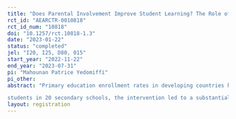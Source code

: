 ```yaml
---
title: "Does Parental Involvement Improve Student Learning? The Role of Monitoring"
rct_id: "AEARCTR-0010818"
rct_id_num: "10818"
doi: "10.1257/rct.10818-1.3"
date: "2023-01-22"
status: "completed"
jel: "I20, I25, D80, 015"
start_year: "2022-11-22"
end_year: "2023-07-31"
pi: "Mahounan Patrice Yedomiffi"
pi_other:
abstract: "Primary education enrollment rates in developing countries have increased significantly over the past few decades, but secondary school completion rates still lag far behind. This study presents the findings of a randomized controlled trial I conducted in Benin investigating the effects of providing parents with information about their role in their child’s education through weekly phone calls. Including 2,094 8th-grade
students in 20 secondary schools, the intervention led to a substantial 6 percent increase in grade completion. This stems from a statistically significant 0.11 standard deviation increase in year-end GPA, driven by STEM subjects. The intervention benefits academically weaker students, elevating their likelihood of progression by 33 percent. Educational improvements are due to heightened parental awareness regarding their child’s academic performance, augmented parental involvement at school and home, and reductions in household child chores. These results offer a promising and extremely cost-effective strategy to improve educational outcomes."
layout: registration
---
```


